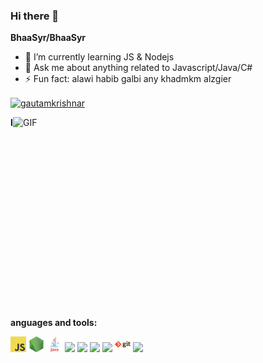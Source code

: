 ### Hi there 👋


**BhaaSyr/BhaaSyr**


- 🌱 I’m currently learning JS & Nodejs
- 💬 Ask me about anything related to Javascript/Java/C#
- ⚡ Fun fact: alawi habib galbi any khadmkm alzgier

<a href="https://linkedin.com/in/gautamkrishnar" target="blank"><img align="center" src="https://raw.githubusercontent.com/rahuldkjain/github-profile-readme-generator/master/src/images/icons/Social/linked-in-alt.svg" alt="gautamkrishnar" height="30" width="40" /></a>

 <img align="right" alt="GIF" src="https://github.com/abhisheknaiidu/abhisheknaiidu/blob/master/code.gif?raw=true" width="500" height="320" />
  

**languages and tools:**  

<code><img height="25" src="https://raw.githubusercontent.com/github/explore/80688e429a7d4ef2fca1e82350fe8e3517d3494d/topics/javascript/javascript.png"></code>
<code><img height="25" src="https://raw.githubusercontent.com/github/explore/80688e429a7d4ef2fca1e82350fe8e3517d3494d/topics/nodejs/nodejs.png"></code>
<code><img height="25" src="https://raw.githubusercontent.com/devicons/devicon/master/icons/java/java-original-wordmark.svg"></code>
<code><img height="25" src="https://api.iconify.design/vscode-icons:file-type-csharp2.svg?color=%23888888"></code>
<code><img height="25" src="https://api.iconify.design/vscode-icons:file-type-pgsql.svg?color=%23888888"></code>
<code><img height="25" src="https://api.iconify.design/vscode-icons:file-type-word.svg?color=%23888888"></code>
<code><img height="25" src="https://api.iconify.design/vscode-icons:file-type-lua.svg?color=%23888888"></code>
<code><img height="25" src="https://raw.githubusercontent.com/github/explore/80688e429a7d4ef2fca1e82350fe8e3517d3494d/topics/git/git.png"></code>
<code><img height="25" src="https://api.iconify.design/svg-spinners:bars-scale-middle.svg?color=%23888888"></code>


